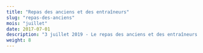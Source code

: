 ```yaml
---
title: "Repas des anciens et des entraîneurs"
slug: "repas-des-anciens"
mois: "juillet"
date: 2017-07-01
description: "3 juillet 2019 - Le repas des anciens et des entraîneurs est un temps festif qui permet de partager souvenirs et expériences autour d’une bonne assiette."
weight: 8
---
```

